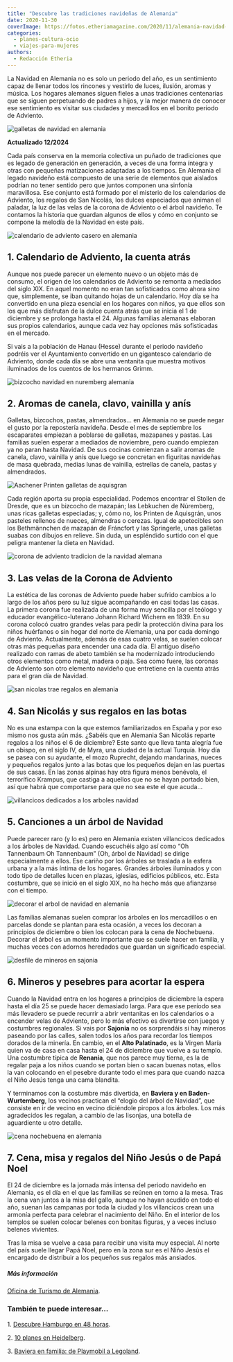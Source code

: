 ```yaml
---
title: "Descubre las tradiciones navideñas de Alemania"
date: 2020-11-30
coverImage: https://fotos.etheriamagazine.com/2020/11/alemania-navidad-pastas.jpg
categories: 
  - planes-cultura-ocio
  - viajes-para-mujeres
authors: 
  - Redacción Etheria
---
```


La Navidad en Alemania no es solo un periodo del año, es un sentimiento capaz de llenar 
todos los rincones y vestirlo de luces, ilusión, aromas y música. Los hogares alemanes 
siguen fieles a unas tradiciones centenarias que se siguen perpetuando de padres a 
hijos, y la mejor manera de conocer ese sentimiento es visitar sus ciudades y 
mercadillos en el bonito periodo de Adviento. 

![galletas de navidad en alemania](https://fotos.etheriamagazine.com/2020/11/alemania-navidad-pastas.jpg "Preparando galletas navideñas. © GNTB/ Getty Images/ GMVozd")

**Actualizado 12/2024** 

Cada país conserva en la memoria colectiva un puñado de tradiciones que es legado de 
generación en generación, a veces de una forma íntegra y otras con pequeñas matizaciones 
adaptadas a los tiempos. En Alemania el legado navideño está compuesto de una serie de 
elementos que aislados podrían no tener sentido pero que juntos componen una sinfonía 
maravillosa. Ese conjunto está formado por el misterio de los calendarios de Adviento, 
los regalos de San Nicolás, los dulces especiados que animan el paladar, la luz de las 
velas de la corona de Adviento o el árbol navideño. Te contamos la historia que guardan 
algunos de ellos y cómo en conjunto se compone la melodía de la Navidad en este país. 

![calendario de adviento casero en alemania](https://fotos.etheriamagazine.com/2020/11/alemania-navidad-calendario-adviento.jpg "Calendario de Adviento. © GNTB/ Getty Images/ Nils Hendrik M.")

## 1\. Calendario de Adviento, la cuenta atrás

Aunque nos puede parecer un elemento nuevo o un objeto más de consumo, el origen de los 
calendarios de Adviento se remonta a mediados del siglo XIX. En aquel momento no eran 
tan sofisticados como ahora sino que, simplemente, se iban quitando hojas de un 
calendario. Hoy día se ha convertido en una pieza esencial en los hogares con niños, ya 
que ellos son los que más disfrutan de la dulce cuenta atrás que se inicia el 1 de 
diciembre y se prolonga hasta el 24. Algunas familias alemanas elaboran sus propios 
calendarios, aunque cada vez hay opciones más sofisticadas en el mercado. 

Si vais a la población de Hanau (Hesse) durante el periodo navideño podréis ver el 
Ayuntamiento convertido en un gigantesco calendario de Adviento, donde cada día se abre 
una ventanita que muestra motivos iluminados de los cuentos de los hermanos Grimm. 

![bizcocho navidad en nuremberg alemania](https://fotos.etheriamagazine.com/2020/11/alemania-navidad-reposteria-Nuremberg.jpg "Bizcocho tradicional de Núremberg. © GNTB/ Knut Pflaumer")

## 2\. Aromas de canela, clavo, vainilla y anís

Galletas, bizcochos, pastas, almendrados… en Alemania no se puede negar el gusto por la 
repostería navideña. Desde el mes de septiembre los escaparates empiezan a poblarse de 
galletas, mazapanes y pastas. Las familias suelen esperar a mediados de noviembre, pero 
cuando empiezan ya no paran hasta Navidad. De sus cocinas comienzan a salir aromas de 
canela, clavo, vainilla y anís que luego se concretan en figuritas navideñas de masa 
quebrada, medias lunas de vainilla, estrellas de canela, pastas y almendrados. 

![Aachener Printen galletas de aquisgran](https://fotos.etheriamagazine.com/2020/11/alemania-pastas-navidad-Aachener-Printen.jpg "Las Aachener Printen son un tipo de galletas de Aquisgrán. ©GNTB/ Stockfood/ Kramp+Gölling")

Cada región aporta su propia especialidad. Podemos encontrar el Stollen de Dresde, que 
es un bizcocho de mazapán; las Lebkuchen de Núremberg, unas ricas galletas especiadas; 
y, cómo no, los Printen de Aquisgrán, unos pasteles rellenos de nueces, almendras o 
cerezas. Igual de apetecibles son los Bethmännchen de mazapán de Fráncfort y las 
Springerle, unas galletas suabas con dibujos en relieve. Sin duda, un espléndido surtido 
con el que peligra mantener la dieta en Navidad. 

![corona de adviento tradicion de la navidad alemana](https://fotos.etheriamagazine.com/2020/11/alemania-navidad-coronas-adviento.jpg "Corona de Adviento. © GNTB/ Getty Images/ Gzorgz")

## 3\. Las velas de la Corona de Adviento

La estética de las coronas de Adviento puede haber sufrido cambios a lo largo de los 
años pero su luz sigue acompañando en casi todas las casas. La primera corona fue 
realizada de una forma muy sencilla por el teólogo y educador evangélico-luterano Johann 
Richard Wichern en 1839. En su corona colocó cuatro grandes velas para pedir la 
protección divina para los niños huérfanos o sin hogar del norte de Alemania, una por 
cada domingo de Adviento. Actualmente, además de esas cuatro velas, se suelen colocar 
otras más pequeñas para encender una cada día. El antiguo diseño realizado con ramas de 
abeto también se ha modernizado introduciendo otros elementos como metal, madera o paja. 
Sea como fuere, las coronas de Adviento son otro elemento navideño que entretiene en la 
cuenta atrás para el gran día de Navidad. 

![san nicolas trae regalos en alemania](https://fotos.etheriamagazine.com/2020/11/alemania-navidad-san-nicolas.jpg "San Nicolás acompañado de sus ángeles. © Getty Images/ Westend 61")

## 4\. San Nicolás y sus regalos en las botas

No es una estampa con la que estemos familiarizados en España y por eso mismo nos gusta 
aún más. ¿Sabéis que en Alemania San Nicolás reparte regalos a los niños el 6 de 
diciembre? Este santo que lleva tanta alegría fue un obispo, en el siglo IV, de Myra, 
una ciudad de la actual Turquía. Hoy día se pasea con su ayudante, el mozo Ruprecht, 
dejando mandarinas, nueces y pequeños regalos junto a las botas que los pequeños dejan 
en las puertas de sus casas. En las zonas alpinas hay otra figura menos benévola, el 
terrorífico Krampus, que castiga a aquellos que no se hayan portado bien, así que habrá 
que comportarse para que no sea este el que acuda... 

![villancicos dedicados a los arboles navidad](https://fotos.etheriamagazine.com/2020/11/alemania-canta-arbol-navidad.jpg "Algunos villancicos se dedican a los árboles. © GNTB/ Istock/ Aleksandar Nakic")

## 5\. Canciones a un árbol de Navidad

Puede parecer raro (y lo es) pero en Alemania existen villancicos dedicados a los 
árboles de Navidad. Cuando escuchéis algo así como “Oh Tannenbaum Oh Tannenbaum” (Oh, 
árbol de Navidad) se dirige especialmente a ellos. Ese cariño por los árboles se 
traslada a la esfera urbana y a la más íntima de los hogares. Grandes árboles iluminados 
y con todo tipo de detalles lucen en plazas, iglesias, edificios públicos, etc. Esta 
costumbre, que se inició en el siglo XIX, no ha hecho más que afianzarse con el tiempo. 

![decorar el arbol de navidad en alemania](https://fotos.etheriamagazine.com/2020/11/alemania-arbol-navidad-en-casa.jpg "El árbol se decora en familia. © GNTB/ Getty Images/ Westend 61")

Las familias alemanas suelen comprar los árboles en los mercadillos o en parcelas donde 
se plantan para esta ocasión, a veces los decoran a principios de diciembre o bien los 
colocan para la cena de Nochebuena. Decorar el árbol es un momento importante que se 
suele hacer en familia, y muchas veces con adornos heredados que guardan un significado 
especial. 

![desfile de mineros en sajonia](https://fotos.etheriamagazine.com/2020/11/alemania-desfile-navidad-mineros.jpg "Desfile de mineros en Annaberg-Buchholz, en los Montes Metálicos (Sajonia). © GNTB")

## 6\. Mineros y pesebres para acortar la espera

Cuando la Navidad entra en los hogares a principios de diciembre la espera hasta el día 
25 se puede hacer demasiado larga. Para que ese período sea más llevadero se puede 
recurrir a abrir ventanitas en los calendarios o a encender velas de Adviento, pero lo 
más efectivo es divertirse con juegos y costumbres regionales. Si vais por **Sajonia** 
no os sorprendáis si hay mineros paseando por las calles, salen todos los años para 
recordar los tiempos dorados de la minería. En cambio, en el **Alto Palatinado**, es la 
Virgen María quien va de casa en casa hasta el 24 de diciembre que vuelve a su templo. 
Una costumbre típica de **Renania**, que nos parece muy tierna, es la de regalar paja a 
los niños cuando se portan bien o sacan buenas notas, ellos la van colocando en el 
pesebre durante todo el mes para que cuando nazca el Niño Jesús tenga una cama blandita. 

Y terminamos con la costumbre más divertida, en **Baviera y en Baden-Wurtemberg**, los 
vecinos practican el “elogio del árbol de Navidad”, que consiste en ir de vecino en 
vecino diciéndole piropos a los árboles. Los más agradecidos les regalan, a cambio de 
las lisonjas, una botella de aguardiente u otro detalle. 

![cena nochebuena en alemania](https://fotos.etheriamagazine.com/2020/11/alemania-cena-navidad.jpg "Cena de Nochebuena. © GNTB/ Getty Images/ Álvarez")

## 7\. Cena, misa y regalos del Niño Jesús o de Papá Noel

El 24 de diciembre es la jornada más intensa del periodo navideño en Alemania, es el día 
en el que las familias se reúnen en torno a la mesa. Tras la cena van juntos a la misa 
del gallo, aunque no hayan acudido en todo el año, suenan las campanas por toda la 
ciudad y los villancicos crean una armonía perfecta para celebrar el nacimiento del 
Niño. En el interior de los templos se suelen colocar belenes con bonitas figuras, y a 
veces incluso belenes vivientes. 

Tras la misa se vuelve a casa para recibir una visita muy especial. Al norte del país 
suele llegar Papá Noel, pero en la zona sur es el Niño Jesús el encargado de distribuir 
a los pequeños sus regalos más ansiados. 

##### Más información

[Oficina de Turismo de Alemania](https://www.germany.travel/es/). 

### También te puede interesar...

1\. [Descubre Hamburgo en 48 
horas](https://etheriamagazine.com/2020/02/24/que-ver-hacer-fin-de-semana-hamburgo-alemania/). 

2\. [10 planes en 
Heidelberg](https://etheriamagazine.com/2020/06/12/que-ver-hacer-en-heidelberg-si-viajas-sola-amigas/). 

3\. [Baviera en familia: de Playmobil a 
Legoland](https://etheriamagazine.com/2019/06/12/viaje-en-familia-parques-alemania-playmobil-legoland/).
